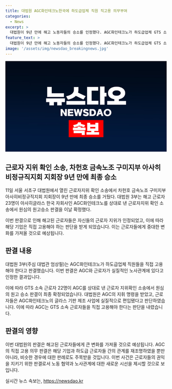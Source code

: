 ```yaml
---
title: 대법원 AGC화인테크노한국에 하도급업체 직원 직고용 의무부여
categories:
  - News
excerpt: >
  대법원이 9년 만에 해고 노동자들의 승소를 인정했다. AGC화인테크노가 하도급업체 GTS 소속 근로자를 직접 고용해야 한다는 결론으로, 노사관계를 인정했다. GTS 소속 근로자들이 AGC의 지휘 명령을 받았으므로 회사가 직접 고용할 의무가 있다는 주장으로 소송을 제기한 것이다. 대법원은 AGC화인테크노가 결정한 인원 배치 계획에 따라 근로자를 채용해 현장에 배치했으며, 이에 따라 근로자들이 AGC화인테크노의 생산 계획에 영향을 받았다고 판결했다.
feature_text: >
  대법원이 9년 만에 해고 노동자들의 승소를 인정했다. AGC화인테크노가 하도급업체 GTS 소속 근로자를 직접 고용해야 한다는 결론으로, 노사관계를 인정했다. GTS 소속 근로자들이 AGC의 지휘 명령을 받았으므로 회사가 직접 고용할 의무가 있다는 주장으로 소송을 제기한 것이다. 대법원은 AGC화인테크노가 결정한 인원 배치 계획에 따라 근로자를 채용해 현장에 배치했으며, 이에 따라 근로자들이 AGC화인테크노의 생산 계획에 영향을 받았다고 판결했다.
image: '/assets/img/newsdao_breakingnews.jpg'
---
```


<p><img src="/assets/img/newsdao_breakingnews.jpg" alt="koreaapp 속보" /></p>

<h2 data-ke-size="size26">근로자 지위 확인 소송, 차헌호 금속노조 구미지부 아사히비정규직지회 지회장 9년 만에 최종 승소</h2>

<p data-ke-size="size16">11일 서울 서초구 대법원에서 열린 근로자지위 확인 소송에서 차헌호 금속노조 구미지부 아사히비정규직지회 지회장이 9년 만에 최종 승소를 거뒀다. 대법원 3부는 해고 근로자 23명이 아사히글라스 한국 자회사인 AGC화인테크노를 상대로 낸 근로자지위 확인 소송에서 원심의 원고승소 판결을 이날 확정했다.</p>

<p data-ke-size="size16">이번 판결으로 인해 해고된 근로자들은 자신들의 근로자 지위가 인정되었고, 이에 따라 해당 기업은 직접 고용해야 하는 판단을 받게 되었습니다. 이는 근로자들에게 중대한 변화를 가져올 것으로 예상됩니다.</p>

<h2 data-ke-size="size26">판결 내용</h2>

<p data-ke-size="size16">대법원 3부(주심 대법관 엄상필)는 AGC화인테크노가 하도급업체 직원들을 직접 고용해야 한다고 판결했습니다. 이번 판결은 AGC와 근로자가 실질적인 노사관계에 있다고 인정한 결과입니다.</p>

<p data-ke-size="size16">이에 따라 GTS 소속 근로자 22명이 AGC를 상대로 낸 근로자 지위확인 소송에서 원심의 원고 승소 판결이 최종 확정되었습니다. 대법원은 AGC의 지휘 명령을 받았고, 근로자들은 AGC화인테크노의 글라스 기판 제조 사업에 실질적으로 편입됐다고 판단하였습니다. 이에 따라 AGC는 GTS 소속 근로자들을 직접 고용해야 한다는 판단을 내렸습니다.</p>

<h2 data-ke-size="size26">판결의 영향</h2>

<p data-ke-size="size16">이번 대법원의 판결은 해고된 근로자들에게 큰 변화를 가져올 것으로 예상됩니다. AGC의 직접 고용 의무 판결은 해당 기업과 하도급 근로자들 간의 관계를 재조명하였을 뿐만 아니라, 비슷한 경우에 대한 판례로도 주목받을 것입니다. 이번 사건은 근로자들의 권익을 지키기 위한 판결로서 노동 협약과 노사관계에 대한 새로운 시선을 제시할 것으로 보입니다.</p>
실시간 뉴스 속보는, <a href="https://newsdao.kr" rel="dofollow">https://newsdao.kr</a>


